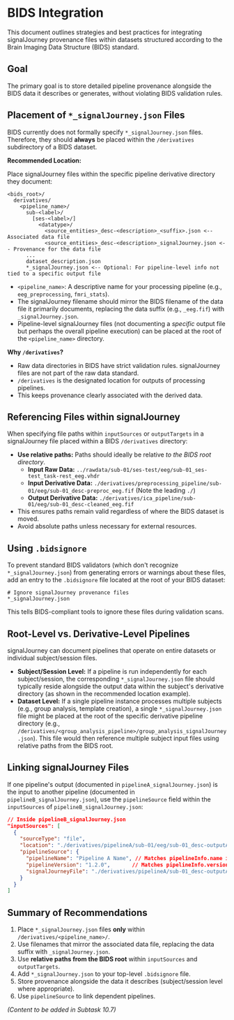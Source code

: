 # BIDS Integration

This document outlines strategies and best practices for integrating signalJourney provenance files within datasets structured according to the Brain Imaging Data Structure (BIDS) standard.

## Goal

The primary goal is to store detailed pipeline provenance alongside the BIDS data it describes or generates, without violating BIDS validation rules.

## Placement of `*_signalJourney.json` Files

BIDS currently does not formally specify `*_signalJourney.json` files. Therefore, they should **always** be placed within the `/derivatives` subdirectory of a BIDS dataset.

**Recommended Location:**

Place signalJourney files within the specific pipeline derivative directory they document:

```
<bids_root>/
  derivatives/
    <pipeline_name>/
      sub-<label>/
        [ses-<label>/]
          <datatype>/
            <source_entities>_desc-<description>_<suffix>.json <-- Associated data file
            <source_entities>_desc-<description>_signalJourney.json <-- Provenance for the data file
      ...
      dataset_description.json
      *_signalJourney.json <-- Optional: For pipeline-level info not tied to a specific output file
```

*   `<pipeline_name>`: A descriptive name for your processing pipeline (e.g., `eeg_preprocessing`, `fmri_stats`).
*   The signalJourney filename should mirror the BIDS filename of the data file it primarily documents, replacing the data suffix (e.g., `_eeg.fif`) with `_signalJourney.json`.
*   Pipeline-level signalJourney files (not documenting a *specific* output file but perhaps the overall pipeline execution) can be placed at the root of the `<pipeline_name>` directory.

**Why `/derivatives`?**

*   Raw data directories in BIDS have strict validation rules. signalJourney files are not part of the raw data standard.
*   `/derivatives` is the designated location for outputs of processing pipelines.
*   This keeps provenance clearly associated with the derived data.

## Referencing Files within signalJourney

When specifying file paths within `inputSources` or `outputTargets` in a signalJourney file placed within a BIDS `/derivatives` directory:

*   **Use relative paths:** Paths should ideally be relative *to the BIDS root directory*.
    *   **Input Raw Data:** `../rawdata/sub-01/ses-test/eeg/sub-01_ses-test_task-rest_eeg.vhdr`
    *   **Input Derivative Data:** `./derivatives/preprocessing_pipeline/sub-01/eeg/sub-01_desc-preproc_eeg.fif` (Note the leading `./`)
    *   **Output Derivative Data:** `./derivatives/ica_pipeline/sub-01/eeg/sub-01_desc-cleaned_eeg.fif`
*   This ensures paths remain valid regardless of where the BIDS dataset is moved.
*   Avoid absolute paths unless necessary for external resources.

## Using `.bidsignore`

To prevent standard BIDS validators (which don't recognize `*_signalJourney.json`) from generating errors or warnings about these files, add an entry to the `.bidsignore` file located at the root of your BIDS dataset:

```
# Ignore signalJourney provenance files
*_signalJourney.json
```

This tells BIDS-compliant tools to ignore these files during validation scans.

## Root-Level vs. Derivative-Level Pipelines

signalJourney can document pipelines that operate on entire datasets or individual subject/session files.

*   **Subject/Session Level:** If a pipeline is run independently for each subject/session, the corresponding `*_signalJourney.json` file should typically reside alongside the output data within the subject's derivative directory (as shown in the recommended location example).
*   **Dataset Level:** If a single pipeline instance processes multiple subjects (e.g., group analysis, template creation), a single `*_signalJourney.json` file might be placed at the root of the specific derivative pipeline directory (e.g., `/derivatives/<group_analysis_pipeline>/group_analysis_signalJourney.json`). This file would then reference multiple subject input files using relative paths from the BIDS root.

## Linking signalJourney Files

If one pipeline's output (documented in `pipelineA_signalJourney.json`) is the input to another pipeline (documented in `pipelineB_signalJourney.json`), use the `pipelineSource` field within the `inputSources` of `pipelineB_signalJourney.json`:

```json
// Inside pipelineB_signalJourney.json
"inputSources": [
  {
    "sourceType": "file",
    "location": "./derivatives/pipelineA/sub-01/eeg/sub-01_desc-outputA_eeg.fif",
    "pipelineSource": {
      "pipelineName": "Pipeline A Name", // Matches pipelineInfo.name in pipelineA_signalJourney.json
      "pipelineVersion": "1.2.0",       // Matches pipelineInfo.version in pipelineA_signalJourney.json
      "signalJourneyFile": "./derivatives/pipelineA/sub-01_desc-outputA_signalJourney.json" // Optional path to the source file
    }
  }
]
```

## Summary of Recommendations

1.  Place `*_signalJourney.json` files **only** within `/derivatives/<pipeline_name>/`.
2.  Use filenames that mirror the associated data file, replacing the data suffix with `_signalJourney.json`.
3.  Use **relative paths from the BIDS root** within `inputSources` and `outputTargets`.
4.  Add `*_signalJourney.json` to your top-level `.bidsignore` file.
5.  Store provenance alongside the data it describes (subject/session level where appropriate).
6.  Use `pipelineSource` to link dependent pipelines.

*(Content to be added in Subtask 10.7)* 